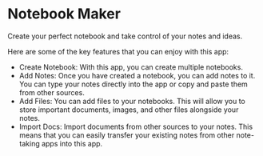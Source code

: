 # Notebook Maker
Create your perfect notebook and take control of your notes and ideas. 

Here are some of the key features that you can enjoy with this app:
* Create Notebook: With this app, you can create multiple notebooks.
* Add Notes: Once you have created a notebook, you can add notes to it. You can type your notes directly into the app or copy and paste them from other sources. 
* Add Files: You can add files to your notebooks. This will allow you to store important documents, images, and other files alongside your notes.
* Import Docs: Import documents from other sources to your notes. This means that you can easily transfer your existing notes from other note-taking apps into this app.
